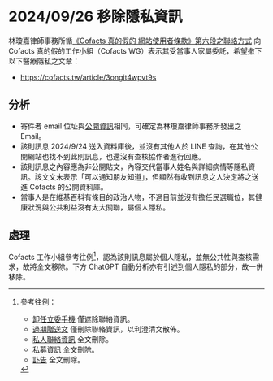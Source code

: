 # 2024/09/26 移除隱私資訊

林瓊嘉律師事務所循[《Cofacts 真的假的 網站使用者條款》第六段之聯絡方式](https://github.com/cofacts/rumors-site/blob/master/LEGAL.md#%E5%85%AD%E8%81%AF%E7%B5%A1%E6%96%B9%E5%BC%8F)
向 Cofacts 真的假的工作小組（Cofacts WG）表示其受當事人家屬委託，希望撤下以下醫療隱私之文章：
- https://cofacts.tw/article/3ongit4wpvt9s

## 分析
- 寄件者 email 位址與[公開資訊](https://taiwanlii.ccu.edu.tw/p/405-1153-2561,c85.php?Lang=zh-tw#:~:text=%E7%8F%BE%E8%81%B7%EF%BC%9A-,%E6%9E%97%E7%93%8A%E5%98%89%E5%BE%8B%E5%B8%AB%E4%BA%8B%E5%8B%99%E6%89%80,-%E8%B2%A0%E8%B2%AC%E4%BA%BA)相同，可確定為林瓊嘉律師事務所發出之 Email。
- 該則訊息 2024/9/24 送入資料庫後，並沒有其他人於 LINE 查詢，在其他公開網站也找不到此則訊息，也還沒有查核協作者進行回應。
- 該則訊息之內容應為非公開貼文，內容交代當事人姓名與詳細病情等隱私資訊。該文文末表示「可以通知朋友知道」，但顯然有收到訊息之人決定將之送進 Cofacts 的公開資料庫。
- 當事人是在維基百科有條目的政治人物，不過目前並沒有擔任民選職位，其健康狀況與公共利益沒有太大關聯，屬個人隱私。

## 處理
Cofacts 工作小組參考往例[^ref]，認為該則訊息屬於個人隱私，並無公共性與查核需求，故將全文移除。下方 ChatGPT 自動分析亦有引述到個人隱私的部分，故一併移除。

[^ref]: 參考往例：
    - [卸任立委手機](https://github.com/cofacts/takedowns/blob/fb1e73d7871f27a9c642a9ab6d0c0070d9040749/2022/0217-privacy.md) 僅遮除聯絡資訊。
    - [過期贈送文](https://github.com/cofacts/takedowns/blob/master/2020/0904-privacy.md) 僅刪除聯絡資訊，以利澄清文散佈。
    - [私人聯絡資訊](https://github.com/cofacts/takedowns/blob/master/2020/0610-privacy.md) 全文刪除。
    - [私募資訊](https://github.com/cofacts/takedowns/blob/master/2024/0220-sensitive-info.md) 全文刪除。
    - [訃告](https://github.com/cofacts/takedowns/blob/master/2023/1123-privacy.md) 全文刪除。
